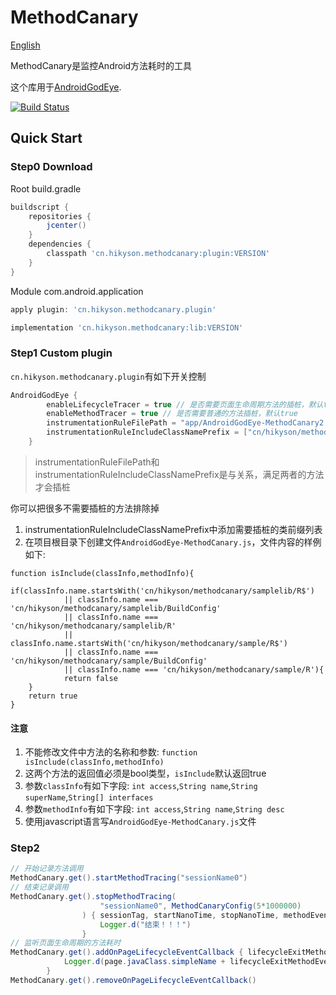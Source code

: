 # MethodCanary

[English](https://github.com/Kyson/MethodCanary/blob/master/README.md)

MethodCanary是监控Android方法耗时的工具

这个库用于[AndroidGodEye](https://github.com/Kyson/AndroidGodEye).

[![Build Status](https://travis-ci.org/Kyson/MethodCanary.svg?branch=master)](https://travis-ci.org/Kyson/MethodCanary)

## Quick Start

### Step0 Download

Root build.gradle

```groovy
buildscript {
    repositories {
        jcenter()
    }
    dependencies {
        classpath 'cn.hikyson.methodcanary:plugin:VERSION'
    }
}
```

Module com.android.application 

```groovy
apply plugin: 'cn.hikyson.methodcanary.plugin'

implementation 'cn.hikyson.methodcanary:lib:VERSION'
```

### Step1 Custom plugin

`cn.hikyson.methodcanary.plugin`有如下开关控制

```groovy
AndroidGodEye {
        enableLifecycleTracer = true // 是否需要页面生命周期方法的插桩，默认true
        enableMethodTracer = true // 是否需要普通的方法插桩，默认true
        instrumentationRuleFilePath = "app/AndroidGodEye-MethodCanary2.js" // 定制插桩逻辑的js文件路径，默认项目根目录AndroidGodEye-MethodCanary.js
        instrumentationRuleIncludeClassNamePrefix = ["cn/hikyson/methodcanary/sample"] // 定制插桩逻辑的类名前缀，默认null
    }
```

> instrumentationRuleFilePath和instrumentationRuleIncludeClassNamePrefix是与关系，满足两者的方法才会插桩

你可以把很多不需要插桩的方法排除掉

1. instrumentationRuleIncludeClassNamePrefix中添加需要插桩的类前缀列表
2. 在项目根目录下创建文件`AndroidGodEye-MethodCanary.js`，文件内容的样例如下:

```
function isInclude(classInfo,methodInfo){
    if(classInfo.name.startsWith('cn/hikyson/methodcanary/samplelib/R$')
            || classInfo.name === 'cn/hikyson/methodcanary/samplelib/BuildConfig'
            || classInfo.name === 'cn/hikyson/methodcanary/samplelib/R'
            || classInfo.name.startsWith('cn/hikyson/methodcanary/sample/R$')
            || classInfo.name === 'cn/hikyson/methodcanary/sample/BuildConfig'
            || classInfo.name === 'cn/hikyson/methodcanary/sample/R'){
            return false
    }
    return true
}
```

#### 注意

1. 不能修改文件中方法的名称和参数: `function isInclude(classInfo,methodInfo)`
2. 这两个方法的返回值必须是bool类型，`isInclude`默认返回true
3. 参数`classInfo`有如下字段: `int access`,`String name`,`String superName`,`String[] interfaces`
4. 参数`methodInfo`有如下字段: `int access`,`String name`,`String desc`
5. 使用javascript语言写`AndroidGodEye-MethodCanary.js`文件

### Step2

```java
// 开始记录方法调用
MethodCanary.get().startMethodTracing("sessionName0")
// 结束记录调用
MethodCanary.get().stopMethodTracing(
                    "sessionName0", MethodCanaryConfig(5*1000000)
                ) { sessionTag, startNanoTime, stopNanoTime, methodEventMap ->
                    Logger.d("结束！！！")
                }
// 监听页面生命周期的方法耗时
MethodCanary.get().addOnPageLifecycleEventCallback { lifecycleExitMethodEvent, page ->
            Logger.d(page.javaClass.simpleName + lifecycleExitMethodEvent)
        }
MethodCanary.get().removeOnPageLifecycleEventCallback()
```